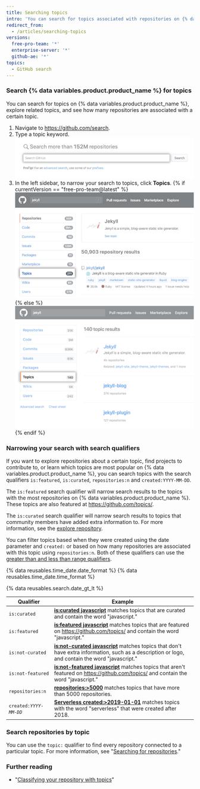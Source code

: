 ```yaml
---
title: Searching topics
intro: 'You can search for topics associated with repositories on {% data variables.product.product_name %}.'
redirect_from:
  - /articles/searching-topics
versions:
  free-pro-team: '*'
  enterprise-server: '*'
  github-ae: '*'
topics:
  - GitHub search
---
```


### Search {% data variables.product.product_name %} for topics

You can search for topics on {% data variables.product.product_name %}, explore related topics, and see how many repositories are associated with a certain topic.

1. Navigate to https://github.com/search.
2. Type a topic keyword.
  ![search field](/assets/images/help/search/search-field.png)
3. In the left sidebar, to narrow your search to topics, click **Topics**.
{% if currentVersion == "free-pro-team@latest" %}
  ![Jekyll repository search results page with topics side-menu option highlighted](/assets/images/help/search/topic-left-side-navigation-dotcom.png){% else %}
  ![Jekyll repository search results page on dotcom with topics side-menu option highlighted](/assets/images/help/search/topic-left-side-navigation.png){% endif %}

### Narrowing your search with search qualifiers

If you want to explore repositories about a certain topic, find projects to contribute to, or learn which topics are most popular on {% data variables.product.product_name %}, you can search topics with the search qualifiers `is:featured`, `is:curated`, `repositories:n` and `created:YYYY-MM-DD`.

The `is:featured` search qualifier will narrow search results to the topics with the most repositories on {% data variables.product.product_name %}. These topics are also featured at https://github.com/topics/.

The `is:curated` search qualifier will narrow search results to topics that community members have added extra information to. For more information, see the [explore repository](https://github.com/github/explore).

You can filter topics based when they were created using the date parameter and `created:` or based on how many repositories are associated with this topic using `repositories:n`. Both of these qualifiers can use the [greater than and less than range qualifiers](/articles/understanding-the-search-syntax).

{% data reusables.time_date.date_format %} {% data reusables.time_date.time_format %}

{% data reusables.search.date_gt_lt %}

| Qualifier  | Example |
| ------------- | -------------
| `is:curated`| [**is:curated javascript**](https://github.com/search?utf8=%E2%9C%93&q=javascript+is%3Acurated&type=Topics) matches topics that are curated and contain the word "javascript."
| `is:featured` | [**is:featured javascript**](https://github.com/search?utf8=%E2%9C%93&q=javascript+is%3Afeatured&type=Topics) matches topics that are featured on https://github.com/topics/ and contain the word "javascript."
|  `is:not-curated` | [**is:not-curated javascript**](https://github.com/search?utf8=%E2%9C%93&q=javascript+is%3Anot-curated&type=Topics) matches topics that don't have extra information, such as a description or logo, and contain the word "javascript."
|  `is:not-featured`| [**is:not-featured javascript**](https://github.com/search?utf8=%E2%9C%93&q=javascript+is%3Anot-featured&type=Topics) matches topics that aren't featured on https://github.com/topics/ and contain the word "javascript."
| `repositories:n` | [**repositories:&gt;5000**](https://github.com/search?q=repositories%3A%3E5000) matches topics that have more than 5000 repositories.
| <code>created:<em>YYYY-MM-DD</em></code> | [**Serverless created:&gt;2019-01-01**](https://github.com/search?q=Serverless+created%3A%3E2019-01-01&type=Topics) matches topics with the word "serverless" that were created after 2018.

### Search repositories by topic

You can use the `topic:` qualifier to find every repository connected to a particular topic. For more information, see "[Searching for repositories](/articles/searching-for-repositories/#search-by-topic)."

### Further reading
- "[Classifying your repository with topics](/articles/classifying-your-repository-with-topics)"
